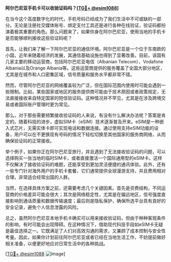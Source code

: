 **阿尔巴尼亚手机卡可以收验证码吗？[[TG💪+ @esim1088](https://t.me/s/esim1088)]**

在当今这个高度数字化的时代，手机号码已经成为了我们生活中不可或缺的一部分。无论是注册社交媒体账号、绑定支付工具还是进行各种在线验证，验证码都扮演着极其重要的角色。那么问题来了，如果你身在阿尔巴尼亚，使用当地的手机卡是否能够顺利接收这些验证码呢？

首先，让我们来了解一下阿尔巴尼亚的通信环境。阿尔巴尼亚是一个位于东南欧的小国，近年来随着经济的发展，其通信基础设施也得到了显著改善。目前，该国有几家主要的移动运营商，包括阿尔巴尼亚电信（Albanian Telecom）、Vodafone Albania以及Orange Albania等。这些运营商提供的服务覆盖了全国大部分地区，尤其是在城市和人口密集区域，信号质量和服务水平都非常不错。

然而，尽管阿尔巴尼亚的网络覆盖较为广泛，但在国际范围内使用时可能会遇到一些限制。比如，某些国家或地区的服务提供商可能由于技术原因或者政策规定，无法直接接收来自特定国家的短信验证码。这种情况并不罕见，尤其是在涉及跨境交易或者国际账户管理时更为常见。

那么，对于那些需要频繁接收验证码的人来说，有没有什么解决办法呢？答案是肯定的。随着科技的进步，虚拟SIM卡（eSIM）技术逐渐普及开来。eSIM是一种嵌入式芯片，无需实体卡即可实现电话和数据连接。通过使用支持eSIM功能的设备，用户可以在不更换现有号码的情况下轻松切换至其他国家的服务商网络，从而确保验证码的正常接收。

举个例子，如果你正在阿尔巴尼亚旅行，并且遇到了无法接收验证码的问题，可以选择购买一张当地的临时SIM卡，或者直接激活一个国际通用型的eSIM卡。这样不仅解决了接收验证码的难题，还能享受到更加灵活便捷的通讯体验。此外，还有一些专门针对海外用户的手机卡套餐，它们通常提供全球漫游支持，并且费用相对合理，非常适合经常出国的人群。

当然，在选择具体方案之前，还需要考虑几个关键因素。首先是资费结构，不同运营商的价格差异可能会很大；其次是网络稳定性，尤其是在偏远地区，信号强度直接影响到通话质量和数据传输速度；最后则是隐私保护，确保所选平台具有良好的安全记录，避免个人信息泄露的风险。

总之，虽然阿尔巴尼亚本地手机卡确实可以用来接收验证码，但由于种种客观条件的影响，有时可能会出现障碍。在这种情况下，借助现代科技手段如eSIM卡无疑是最佳选择之一。它既满足了人们对高效沟通的需求，又兼顾了成本控制与安全性考量。因此，如果你计划前往阿尔巴尼亚或者已经在当地生活工作，不妨提前做好相关准备，以便更好地应对日常生活中的各种挑战。

[[TG💪+ @esim1088](https://t.me/s/esim1088) ![Image](https://i.postimg.cc/4NQfJmqS/Snipaste-2025-05-13-00-14-12.png)]
